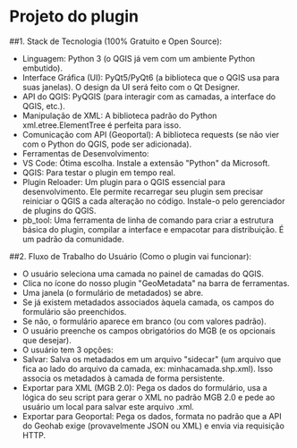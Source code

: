 # Projeto do plugin
##1. Stack de Tecnologia (100% Gratuito e Open Source):
- Linguagem: Python 3 (o QGIS já vem com um ambiente Python embutido).
- Interface Gráfica (UI): PyQt5/PyQt6 (a biblioteca que o QGIS usa para suas janelas). O design da UI será feito com o Qt Designer.
- API do QGIS: PyQGIS (para interagir com as camadas, a interface do QGIS, etc.).
- Manipulação de XML: A biblioteca padrão do Python xml.etree.ElementTree é perfeita para isso.
- Comunicação com API (Geoportal): A biblioteca requests (se não vier com o Python do QGIS, pode ser adicionada).
- Ferramentas de Desenvolvimento:
- VS Code: Ótima escolha. Instale a extensão "Python" da Microsoft.
- QGIS: Para testar o plugin em tempo real.
- Plugin Reloader: Um plugin para o QGIS essencial para desenvolvimento. Ele permite recarregar seu plugin sem precisar reiniciar o QGIS a cada alteração no código. Instale-o pelo gerenciador de plugins do QGIS.
- pb_tool: Uma ferramenta de linha de comando para criar a estrutura básica do plugin, compilar a interface e empacotar para distribuição. É um padrão da comunidade.

##2. Fluxo de Trabalho do Usuário (Como o plugin vai funcionar):
- O usuário seleciona uma camada no painel de camadas do QGIS.
- Clica no ícone do nosso plugin "GeoMetadata" na barra de ferramentas.
- Uma janela (o formulário de metadados) se abre.
- Se já existem metadados associados àquela camada, os campos do formulário são preenchidos.
- Se não, o formulário aparece em branco (ou com valores padrão).
- O usuário preenche os campos obrigatórios do MGB (e os opcionais que desejar).
- O usuário tem 3 opções:
- Salvar: Salva os metadados em um arquivo "sidecar" (um arquivo que fica ao lado do arquivo da camada, ex: minhacamada.shp.xml). Isso associa os metadados à camada de forma persistente.
- Exportar para XML (MGB 2.0): Pega os dados do formulário, usa a lógica do seu script para gerar o XML no padrão MGB 2.0 e pede ao usuário um local para salvar este arquivo .xml.
- Exportar para Geoportal: Pega os dados, formata no padrão que a API do Geohab exige (provavelmente JSON ou XML) e envia via requisição HTTP.
